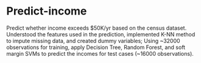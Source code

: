 # Predict-income
Predict whether income exceeds $50K/yr based on the census dataset. Understood the features used in the prediction, implemented K-NN method to impute missing data, and created dummy variables; Using ~32000 observations for training, apply Decision Tree, Random Forest, and soft margin SVMs to predict the incomes for test cases (~16000 observations).
